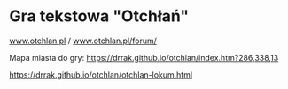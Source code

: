 # Gra tekstowa "Otchłań"
www.otchlan.pl / www.otchlan.pl/forum/

Mapa miasta do gry: https://drrak.github.io/otchlan/index.htm?286,338,13

https://drrak.github.io/otchlan/otchlan-lokum.html
